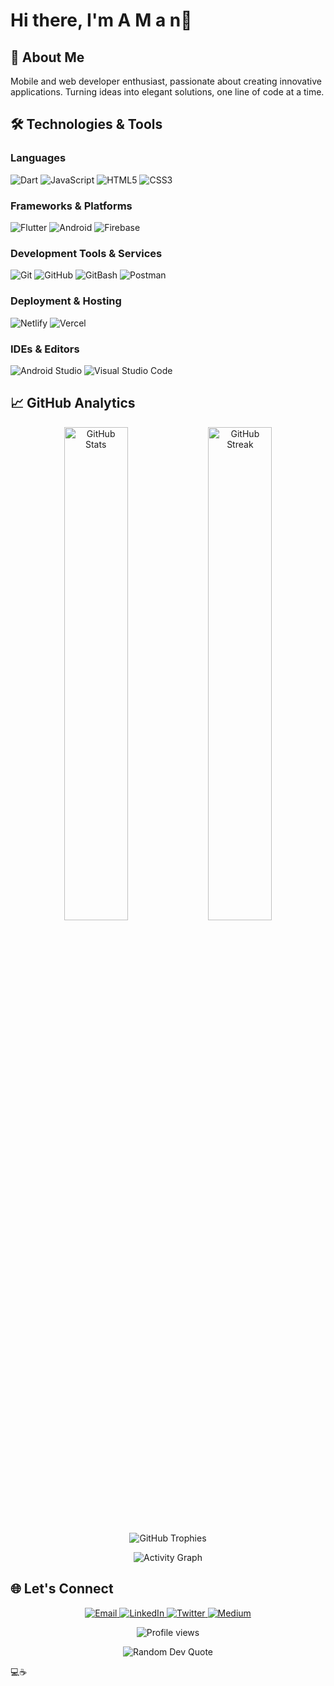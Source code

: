 # Hi there, I'm A M a n👋

## 🚀 About Me

Mobile and web developer enthusiast, passionate about creating innovative applications. Turning ideas into elegant solutions, one line of code at a time.

## 🛠️ Technologies & Tools

### Languages
![Dart](https://img.shields.io/badge/Dart-0175C2?style=for-the-badge&logo=dart&logoColor=white)
![JavaScript](https://img.shields.io/badge/JavaScript-F7DF1E?style=for-the-badge&logo=javascript&logoColor=black)
![HTML5](https://img.shields.io/badge/HTML5-E34F26?style=for-the-badge&logo=html5&logoColor=white)
![CSS3](https://img.shields.io/badge/CSS3-1572B6?style=for-the-badge&logo=css3&logoColor=white)

### Frameworks & Platforms
![Flutter](https://img.shields.io/badge/Flutter-02569B?style=for-the-badge&logo=flutter&logoColor=white)
![Android](https://img.shields.io/badge/Android-3DDC84?style=for-the-badge&logo=android&logoColor=white)
![Firebase](https://img.shields.io/badge/Firebase-FFCA28?style=for-the-badge&logo=firebase&logoColor=black)

### Development Tools & Services
![Git](https://img.shields.io/badge/Git-F05032?style=for-the-badge&logo=git&logoColor=white)
![GitHub](https://img.shields.io/badge/GitHub-181717?style=for-the-badge&logo=github&logoColor=white)
![GitBash](https://img.shields.io/badge/GitBash-4D4D4D?style=for-the-badge&logo=git&logoColor=white)
![Postman](https://img.shields.io/badge/Postman-FF6C37?style=for-the-badge&logo=postman&logoColor=white)

### Deployment & Hosting
![Netlify](https://img.shields.io/badge/Netlify-00C7B7?style=for-the-badge&logo=netlify&logoColor=white)
![Vercel](https://img.shields.io/badge/Vercel-000000?style=for-the-badge&logo=vercel&logoColor=white)

### IDEs & Editors
![Android Studio](https://img.shields.io/badge/Android%20Studio-3DDC84?style=for-the-badge&logo=android-studio&logoColor=white)
![Visual Studio Code](https://img.shields.io/badge/VS%20Code-0078d7?style=for-the-badge&logo=visual-studio-code&logoColor=white)

## 📈 GitHub Analytics

<p align="center">
  <img src="https://github-readme-stats.vercel.app/api?username=amandangol&show_icons=true&theme=radical&count_private=true&include_all_commits=true" alt="GitHub Stats" width="45%" />
  <img src="https://github-readme-streak-stats.herokuapp.com/?user=amandangol&theme=radical" alt="GitHub Streak" width="45%" />
</p>

<p align="center">
  <img src="https://github-profile-trophy.vercel.app/?username=amandangol&theme=radical&column=7&margin-w=15&margin-h=15" alt="GitHub Trophies" />
</p>

<p align="center">
  <img src="https://activity-graph.herokuapp.com/graph?username=amandangol&theme=rogue" alt="Activity Graph" />
</p>

## 🌐 Let's Connect

<p align="center">
  <a href="mailto:amand4ngol@gmail.com">
    <img src="https://img.shields.io/badge/Email-D14836?style=for-the-badge&logo=gmail&logoColor=white" alt="Email"/>
  </a>
  <a href="https://linkedin.com/in/amandangol" target="_blank">
    <img src="https://img.shields.io/badge/LinkedIn-0077B5?style=for-the-badge&logo=linkedin&logoColor=white" alt="LinkedIn"/>
  </a>
  <a href="https://twitter.com/amand4ngol" target="_blank">
    <img src="https://img.shields.io/badge/Twitter-1DA1F2?style=for-the-badge&logo=twitter&logoColor=white" alt="Twitter"/>
  </a>
  <a href="https://medium.com/@amandangol" target="_blank">
    <img src="https://img.shields.io/badge/Medium-12100E?style=for-the-badge&logo=medium&logoColor=white" alt="Medium"/>
  </a>
</p>

<p align="center">
  <img src="https://komarev.com/ghpvc/?username=amandangol&label=Profile%20views&color=0e75b6&style=flat" alt="Profile views" />
</p>

<p align="center">
  <img src="https://quotes-github-readme.vercel.app/api?type=horizontal&theme=radical" alt="Random Dev Quote" />
</p>

💻☕

